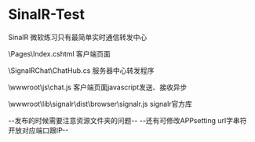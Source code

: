 # SinalR-Test
SinalR 微软练习只有最简单实时通信转发中心



\Pages\Index.cshtml 客户端页面

\SignalRChat\ChatHub.cs  服务器中心转发程序

\wwwroot\js\chat.js  客户端页面javascript发送、接收异步

\wwwroot\lib\signalr\dist\browser\signalr.js  signalr官方库



--发布的时候需要注意资源文件夹的问题--
--还有可修改APPsetting url字串符 开放对应端口跟IP--
